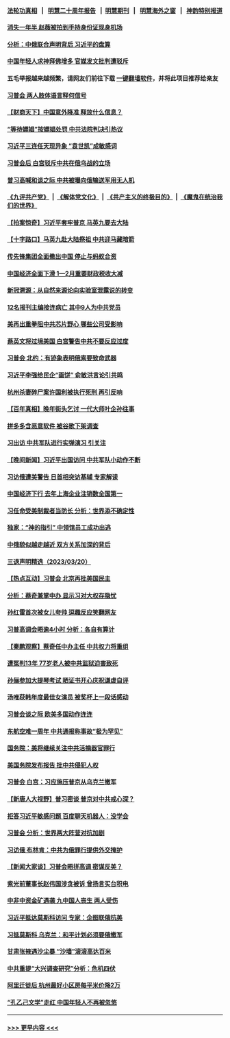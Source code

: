 #### [法轮功真相](https://github.com/gfw-breaker/truth/blob/master/README.md?t=0) &nbsp;&nbsp;|&nbsp;&nbsp; [明慧二十周年报告](https://github.com/gfw-breaker/mh-reports/blob/master/README.md?t=0) &nbsp;&nbsp;|&nbsp;&nbsp;[明慧期刊](https://github.com/gfw-breaker/mh-qikan) &nbsp;&nbsp;|&nbsp;&nbsp; [明慧海外之窗](https://github.com/gfw-breaker/mh-news/blob/master/README.md?t=0) &nbsp;&nbsp;|&nbsp;&nbsp; [神韵特别报道](https://github.com/gfw-breaker/mh-news/blob/master/shenyun.md?t=0)
#### [消失一年半 赵薇被拍到手持身份证现身机场](../pages/nsc413/n13955475.md?t=03221243) 
#### [分析：中俄联合声明背后 习近平的盘算](../pages/nsc413/n13955372.md?t=03221243) 
#### [中国年轻人求神拜佛增多 官媒发文批判遭驳斥](../pages/nsc413/n13955447.md?t=03221243) 
#### 五毛举报越来越频繁，请网友们前往下载 [一键翻墙软件](https://github.com/gfw-breaker/ssr-accounts)，并将此项目推荐给亲友
#### [习普会 两人肢体语言释何信号](../pages/nsc413/n13955448.md?t=03221243) 
#### [【财商天下】中国意外降准 释放什么信息？](../pages/nsc413/n13955320.md?t=03221243) 
#### [“等待嫖娼”按嫖娼处罚 中共法院判决引热议](../pages/nsc413/n13955363.md?t=03221243) 
#### [习近平三连任天现异象 “袁世凯”成敏感词](../pages/nsc413/n13955003.md?t=03221243) 
#### [习普会后 白宫驳斥中共在俄乌战的立场](../pages/nsc413/n13955353.md?t=03221243) 
#### [普习高喊和谈之际 中共被曝向俄输送军用无人机](../pages/nsc413/n13955315.md?t=03221243) 
#### [《九评共产党》](https://github.com/begood0513/9ping.md/blob/master/README.md) &nbsp;|&nbsp; [《解体党文化》](../../../../jtdwh.md/blob/master/README.md)  &nbsp;|&nbsp; [《共产主义的终极目的》](../../../../gczydzjmd.md/blob/master/README.md) &nbsp;|&nbsp; [《魔鬼在统治我们的世界》](../../../../mgztzwmdsj.md/blob/master/README.md) 
#### [【拍案惊奇】习近平套牢普京 马英九要去大陆](../pages/nsc413/n13955310.md?t=03221243) 
#### [【十字路口】马英九赴大陆祭祖 中共迎马藏暗箭](../pages/nsc413/n13955304.md?t=03221243) 
#### [传先锋集团全面撤出中国 停止与蚂蚁合资](../pages/nsc413/n13955259.md?t=03221243) 
#### [中国经济全面下滑 1—2月重要财政税收大减](../pages/nsc413/n13955181.md?t=03221243) 
#### [新冠溯源：从自然来源论向实验室泄露说的转变](../pages/nsc413/n13954755.md?t=03221243) 
#### [12名报刊主编接连病亡 其中9人为中共党员](../pages/nsc413/n13955316.md?t=03221243) 
#### [美再出重拳阻中共芯片野心 哪些公司受影响](../pages/nsc413/n13955288.md?t=03221243) 
#### [蔡英文将过境美国 白宫警告中共不要反应过度](../pages/nsc413/n13955292.md?t=03221243) 
#### [习普会 北约：有迹象表明俄索要致命武器](../pages/nsc413/n13955283.md?t=03221243) 
#### [习近平李强给民企“画饼” 俞敏洪言论引共鸣](../pages/nsc413/n13954948.md?t=03221243) 
#### [杭州杀妻碎尸案许国利被执行死刑 再引反响](../pages/nsc413/n13955127.md?t=03221243) 
#### [【百年真相】晚年街头乞讨 一代大师叶企孙往事](../pages/nsc413/n13954628.md?t=03221243) 
#### [拼多多含恶意软件 被谷歌下架调查](../pages/nsc413/n13955053.md?t=03221243) 
#### [习出访 中共军队进行实弹演习 引关注](../pages/nsc413/n13955083.md?t=03221243) 
#### [【晚间新闻】习近平出国访问 中共军队小动作不断](../pages/nsc413/n13955059.md?t=03221243) 
#### [习访俄遭美警告 日首相突访基辅 专家解读](../pages/nsc413/n13954987.md?t=03221243) 
#### [中国经济下行 去年上海企业注销数全国第一](../pages/nsc413/n13954930.md?t=03221243) 
#### [习任命受美制裁者当防长 分析：世界添不确定性](../pages/nsc413/n13954964.md?t=03221243) 
#### [独家：“神的指引” 中领馆员工成功出逃](../pages/nsc413/n13953285.md?t=03221243) 
#### [中俄貌似越走越近 双方关系加深的背后](../pages/nsc413/n13954919.md?t=03221243) 
#### [三退声明精选（2023/03/20）](../pages/nsc413/n13954932.md?t=03221243) 
#### [【热点互动】习普会 北京再批美国民主](../pages/nsc413/n13954705.md?t=03221243) 
#### [分析：蔡奇兼掌中办 显示习对大权存隐忧](../pages/nsc413/n13954760.md?t=03221243) 
#### [孙红雷首次被女儿夸帅 逗趣反应笑翻网友](../pages/nsc413/n13954710.md?t=03221243) 
#### [习普高调会晤逾4小时 分析：各自有算计](../pages/nsc413/n13954594.md?t=03221243) 
#### [【秦鹏观察】蔡奇任中办主任 中共权力将重组](../pages/nsc413/n13954678.md?t=03221243) 
#### [遭冤判13年 77岁老人被中共监狱迫害致死](../pages/nsc413/n13953812.md?t=03221243) 
#### [孙俪参加大提琴考试 晒证书开心庆祝谦虚自评](../pages/nsc413/n13954665.md?t=03221243) 
#### [汤唯获韩年度最佳女演员 被奖杯上一段话感动](../pages/nsc413/n13954682.md?t=03221243) 
#### [习普会谈之际 欧美多国动作连连](../pages/nsc413/n13954654.md?t=03221243) 
#### [东航空难一周年 中共通报称事故“极为罕见”](../pages/nsc413/n13954668.md?t=03221243) 
#### [国务院：美将继续关注中共活摘器官罪行](../pages/nsc413/n13954656.md?t=03221243) 
#### [美国务院发布报告 批中共侵犯人权](../pages/nsc413/n13954646.md?t=03221243) 
#### [习普会 白宫：习应施压普京从乌克兰撤军](../pages/nsc413/n13954585.md?t=03221243) 
#### [【新唐人大视野】普习密谈 普京对中共戒心深？](../pages/nsc413/n13954571.md?t=03221243) 
#### [拒答习近平敏感问题 百度聊天机器人：没学会](../pages/nsc413/n13954605.md?t=03221243) 
#### [习普会 分析：世界两大阵营对抗加剧](../pages/nsc413/n13954620.md?t=03221243) 
#### [习访俄 布林肯：中共为俄罪行提供外交掩护](../pages/nsc413/n13954596.md?t=03221243) 
#### [【新闻大家谈】习普会晤拼高调 密谋反美？](../pages/nsc413/n13954545.md?t=03221243) 
#### [紫光前董事长赵伟国涉贪被诉 曾扬言买台积电](../pages/nsc413/n13954387.md?t=03221243) 
#### [中非中资金矿遇袭 九中国人丧生 两人受伤](../pages/nsc413/n13954454.md?t=03221243) 
#### [习近平抵达莫斯科访问 专家：企图联俄抗美](../pages/nsc413/n13954464.md?t=03221243) 
#### [习抵莫斯科 乌克兰：和平计划必须要俄撤军](../pages/nsc413/n13954522.md?t=03221243) 
#### [甘肃张掖遇沙尘暴 “沙墙”滚滚高达百米](../pages/nsc413/n13954469.md?t=03221243) 
#### [中共重提“大兴调查研究”分析：危机四伏](../pages/nsc413/n13954335.md?t=03221243) 
#### [阿里迁徙后 杭州最好小区房每平米价降2万](../pages/nsc413/n13954445.md?t=03221243) 
#### [“孔乙己文学”走红 中国年轻人不再被忽悠](../pages/nsc413/n13953821.md?t=03221243) 

----
#### [ >>> 更早内容 <<< ](../indexes/nsc413-earlier.md)
